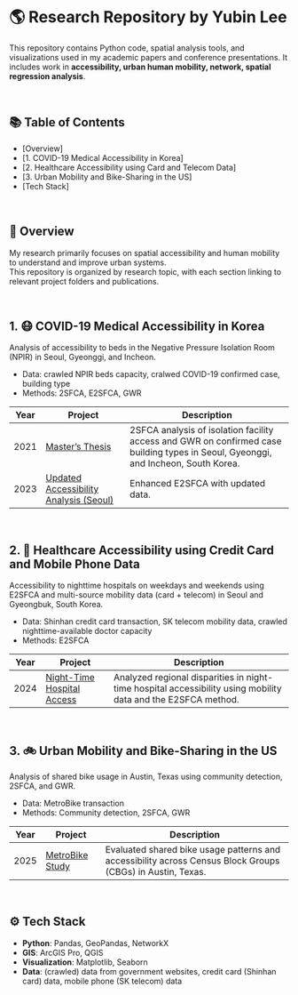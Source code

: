 # 🌎 Research Repository by Yubin Lee

This repository contains Python code, spatial analysis tools, and visualizations used in my academic papers and conference presentations. It includes work in **accessibility, urban human mobility, network, spatial regression analysis**.

<br/>

## 📚 Table of Contents
- [Overview]
- [1. COVID-19 Medical Accessibility in Korea]
- [2. Healthcare Accessibility using Card and Telecom Data]
- [3. Urban Mobility and Bike-Sharing in the US]
- [Tech Stack]

<br/>

## 📍 Overview

My research primarily focuses on spatial accessibility and human mobility to understand and improve urban systems.  
This repository is organized by research topic, with each section linking to relevant project folders and publications.

<br/>

## 1. 😷 COVID-19 Medical Accessibility in Korea

Analysis of accessibility to beds in the Negative Pressure Isolation Room (NPIR) in Seoul, Gyeonggi, and Incheon.
<br/>
- Data: crawled NPIR beds capacity, cralwed COVID-19 confirmed case, building type
- Methods: 2SFCA, E2SFCA, GWR

| Year | Project | Description |
|------|---------|-------------|
| 2021 | [Master’s Thesis](./2021-masters-thesis) | 2SFCA analysis of isolation facility access and GWR on confirmed case building types in Seoul, Gyeonggi, and Incheon, South Korea. |
| 2023 | [Updated Accessibility Analysis (Seoul)](./2023-Accessibility-to-Isolation-Beds-in-Seoul) | Enhanced E2SFCA with updated data. |

<br/>

## 2. 🏥 Healthcare Accessibility using Credit Card and Mobile Phone Data

Accessibility to nighttime hospitals on weekdays and weekends using E2SFCA and multi-source mobility data (card + telecom) in Seoul and Gyeongbuk, South Korea.
<br/>
- Data: Shinhan credit card transaction, SK telecom mobility data, crawled nighttime-available doctor capacity
- Methods: E2SFCA

| Year | Project | Description |
|------|---------|-------------|
| 2024 | [Night-Time Hospital Access](./2024-Night-Time-Hospital-Accessibility) | Analyzed regional disparities in night-time hospital accessibility using mobility data and the E2SFCA method. |

<br/>

## 3. 🚲 Urban Mobility and Bike-Sharing in the US

Analysis of shared bike usage in Austin, Texas using community detection, 2SFCA, and GWR.
<br/>
- Data: MetroBike transaction
- Methods: Community detection, 2SFCA, GWR

| Year | Project | Description |
|------|---------|-------------|
| 2025 | [MetroBike Study](./2025-MetroBike) | Evaluated shared bike usage patterns and accessibility across Census Block Groups (CBGs) in Austin, Texas. |

<br/>

## ⚙️ Tech Stack

- **Python**: Pandas, GeoPandas, NetworkX
- **GIS**: ArcGIS Pro, QGIS
- **Visualization**: Matplotlib, Seaborn
- **Data**: (crawled) data from government websites, credit card (Shinhan card) data, mobile phone (SK telecom) data
  
<br/>
